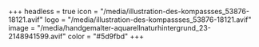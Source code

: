 +++
headless = true
icon = "/media/illustration-des-kompassses_53876-18121.avif"
logo = "/media/illustration-des-kompassses_53876-18121.avif"
image = "/media/handgemalter-aquarellnaturhintergrund_23-2148941599.avif"
color = "#5d9fbd"
+++
